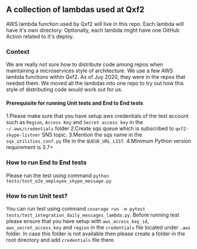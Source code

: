 ## A collection of lambdas used at Qxf2

AWS lambda function used by Qxf2 will live in this repo. Each lambda will have it's own directory. Optionally, each lambda might have one GitHub Action related to it's deploy.

### Context
We are really not sure how to distribute code among repos when maintaining a microservices style of architecture. We use a few AWS lambda functions within Qxf2. As of Juy 2020, they were in the repos that needed them. We moved all the lambdas into one repo to try out how this style of distributing code would work out for us.

#### Prerequisite for running Unit tests and End to End tests
1.Please make sure that you have setup aws credentials of the test account such as `Region`, `Access Key` and `Secret access key` in the `~/.aws/credentials` folder
2.Create sqs queue which is subscribed to `qxf2-skype-listner` SNS topic.
3.Mention the sqs name in the `sqs_utilities_conf.py` file in the `QUEUE_URL_LIST`.
4.Minimum Python version requirement is 3.7+

### How to run End to End tests
Please run the test using command `python tests/test_e2e_employee_skype_message.py`

### How to run Unit test?
You can run test using command `coverage run -m pytest tests/test_integration_daily_messages_lambda.py`. Before running test please ensure that you have setup with `aws_access_key_id`, `aws_secret_access_key` and `region` in the `credentials` file located under `.aws` folder. In case this folder is not available then please create a folder in the root directory and add `credentials` file there.
